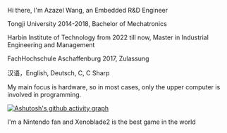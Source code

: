 Hi there, I'm Azazel Wang, an Embedded R&D Engineer

Tongji University 2014-2018, Bachelor of Mechatronics

Harbin Institute of Technology from 2022 till now, Master in Industrial Engineering and Management

FachHochschule Aschaffenburg 2017, Zulassung

汉语，English, Deutsch, C, C Sharp

My main focus is hardware, so in most cases, only the upper computer is involved in programming.

[![Ashutosh's github activity graph](https://github-readme-activity-graph.vercel.app/graph?username=azazelw&theme=react-dark)](https://github.com/azazelw/github-readme-activity-graph)

I'm a Nintendo fan and Xenoblade2 is the best game in the world
